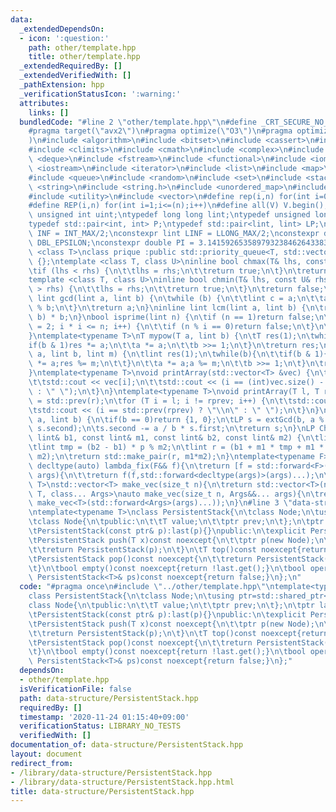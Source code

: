 ```yaml
---
data:
  _extendedDependsOn:
  - icon: ':question:'
    path: other/template.hpp
    title: other/template.hpp
  _extendedRequiredBy: []
  _extendedVerifiedWith: []
  _pathExtension: hpp
  _verificationStatusIcon: ':warning:'
  attributes:
    links: []
  bundledCode: "#line 2 \"other/template.hpp\"\n#define _CRT_SECURE_NO_WARNINGS\n\
    #pragma target(\"avx2\")\n#pragma optimize(\"O3\")\n#pragma optimize(\"unroll-loops\"\
    )\n#include <algorithm>\n#include <bitset>\n#include <cassert>\n#include <cfloat>\n\
    #include <climits>\n#include <cmath>\n#include <complex>\n#include <ctime>\n#include\
    \ <deque>\n#include <fstream>\n#include <functional>\n#include <iomanip>\n#include\
    \ <iostream>\n#include <iterator>\n#include <list>\n#include <map>\n#include <memory>\n\
    #include <queue>\n#include <random>\n#include <set>\n#include <stack>\n#include\
    \ <string>\n#include <string.h>\n#include <unordered_map>\n#include <unordered_set>\n\
    #include <utility>\n#include <vector>\n#define rep(i,n) for(int i=0;i<(n);i++)\n\
    #define REP(i,n) for(int i=1;i<=(n);i++)\n#define all(V) V.begin(),V.end()\ntypedef\
    \ unsigned int uint;\ntypedef long long lint;\ntypedef unsigned long long ulint;\n\
    typedef std::pair<int, int> P;\ntypedef std::pair<lint, lint> LP;\nconstexpr int\
    \ INF = INT_MAX/2;\nconstexpr lint LINF = LLONG_MAX/2;\nconstexpr double eps =\
    \ DBL_EPSILON;\nconstexpr double PI = 3.141592653589793238462643383279;\ntemplate\
    \ <class T>\nclass prique :public std::priority_queue<T, std::vector<T>, std::greater<T>>\
    \ {};\ntemplate <class T, class U>\ninline bool chmax(T& lhs, const U& rhs) {\n\
    \tif (lhs < rhs) {\n\t\tlhs = rhs;\n\t\treturn true;\n\t}\n\treturn false;\n}\n\
    template <class T, class U>\ninline bool chmin(T& lhs, const U& rhs) {\n\tif (lhs\
    \ > rhs) {\n\t\tlhs = rhs;\n\t\treturn true;\n\t}\n\treturn false;\n}\ninline\
    \ lint gcd(lint a, lint b) {\n\twhile (b) {\n\t\tlint c = a;\n\t\ta = b; b = c\
    \ % b;\n\t}\n\treturn a;\n}\ninline lint lcm(lint a, lint b) {\n\treturn a / gcd(a,\
    \ b) * b;\n}\nbool isprime(lint n) {\n\tif (n == 1)return false;\n\tfor (int i\
    \ = 2; i * i <= n; i++) {\n\t\tif (n % i == 0)return false;\n\t}\n\treturn true;\n\
    }\ntemplate<typename T>\nT mypow(T a, lint b) {\n\tT res(1);\n\twhile(b){\n\t\t\
    if(b & 1)res *= a;\n\t\ta *= a;\n\t\tb >>= 1;\n\t}\n\treturn res;\n}\nlint modpow(lint\
    \ a, lint b, lint m) {\n\tlint res(1);\n\twhile(b){\n\t\tif(b & 1){\n\t\t\tres\
    \ *= a;res %= m;\n\t\t}\n\t\ta *= a;a %= m;\n\t\tb >>= 1;\n\t}\n\treturn res;\n\
    }\ntemplate<typename T>\nvoid printArray(std::vector<T> &vec) {\n\trep(i, vec.size()){\n\
    \t\tstd::cout << vec[i];\n\t\tstd::cout << (i == (int)vec.size() - 1 ? \"\\n\"\
    \ : \" \");\n\t}\n}\ntemplate<typename T>\nvoid printArray(T l, T r) {\n\tT rprev\
    \ = std::prev(r);\n\tfor (T i = l; i != rprev; i++) {\n\t\tstd::cout << *i;\n\t\
    \tstd::cout << (i == std::prev(rprev) ? \"\\n\" : \" \");\n\t}\n}\nLP extGcd(lint\
    \ a, lint b) {\n\tif(b == 0)return {1, 0};\n\tLP s = extGcd(b, a % b);\n\tstd::swap(s.first,\
    \ s.second);\n\ts.second -= a / b * s.first;\n\treturn s;\n}\nLP ChineseRem(const\
    \ lint& b1, const lint& m1, const lint& b2, const lint& m2) {\n\tlint p = extGcd(m1,m2).first;\n\
    \tlint tmp = (b2 - b1) * p % m2;\n\tlint r = (b1 + m1 * tmp + m1 * m2) % (m1 *\
    \ m2);\n\treturn std::make_pair(r, m1*m2);\n}\ntemplate<typename F>\ninline constexpr\
    \ decltype(auto) lambda_fix(F&& f){\n\treturn [f = std::forward<F>(f)](auto&&...\
    \ args){\n\t\treturn f(f,std::forward<decltype(args)>(args)...);\n\t};\n}\ntemplate<typename\
    \ T>\nstd::vector<T> make_vec(size_t n){\n\treturn std::vector<T>(n);\n}\ntemplate<typename\
    \ T, class... Args>\nauto make_vec(size_t n, Args&&... args){\n\treturn std::vector<decltype(make_vec<T>(args...))>(n,\
    \ make_vec<T>(std::forward<Args>(args)...));\n}\n#line 3 \"data-structure/PersistentStack.hpp\"\
    \ntemplate<typename T>\nclass PersistentStack{\n\tclass Node;\n\tusing ptr=std::shared_ptr<Node>;\n\
    \tclass Node{\n\tpublic:\n\t\tT value;\n\t\tptr prev;\n\t};\n\tptr last=nullptr;\n\
    \tPersistentStack(const ptr& p):last(p){}\npublic:\n\texplicit PersistentStack()noexcept{}\n\
    \tPersistentStack push(T x)const noexcept{\n\t\tptr p(new Node);\n\t\t*p=Node{x,last};\n\
    \t\treturn PersistentStack(p);\n\t}\n\tT top()const noexcept{return last->value;}\n\
    \tPersistentStack pop()const noexcept{\n\t\treturn PersistentStack(last->prev);\n\
    \t}\n\tbool empty()const noexcept{return !last.get();}\n\tbool operator<(const\
    \ PersistentStack<T>& ps)const noexcept{return false;}\n};\n"
  code: "#pragma once\n#include \"../other/template.hpp\"\ntemplate<typename T>\n\
    class PersistentStack{\n\tclass Node;\n\tusing ptr=std::shared_ptr<Node>;\n\t\
    class Node{\n\tpublic:\n\t\tT value;\n\t\tptr prev;\n\t};\n\tptr last=nullptr;\n\
    \tPersistentStack(const ptr& p):last(p){}\npublic:\n\texplicit PersistentStack()noexcept{}\n\
    \tPersistentStack push(T x)const noexcept{\n\t\tptr p(new Node);\n\t\t*p=Node{x,last};\n\
    \t\treturn PersistentStack(p);\n\t}\n\tT top()const noexcept{return last->value;}\n\
    \tPersistentStack pop()const noexcept{\n\t\treturn PersistentStack(last->prev);\n\
    \t}\n\tbool empty()const noexcept{return !last.get();}\n\tbool operator<(const\
    \ PersistentStack<T>& ps)const noexcept{return false;}\n};"
  dependsOn:
  - other/template.hpp
  isVerificationFile: false
  path: data-structure/PersistentStack.hpp
  requiredBy: []
  timestamp: '2020-11-24 01:15:40+09:00'
  verificationStatus: LIBRARY_NO_TESTS
  verifiedWith: []
documentation_of: data-structure/PersistentStack.hpp
layout: document
redirect_from:
- /library/data-structure/PersistentStack.hpp
- /library/data-structure/PersistentStack.hpp.html
title: data-structure/PersistentStack.hpp
---
```

